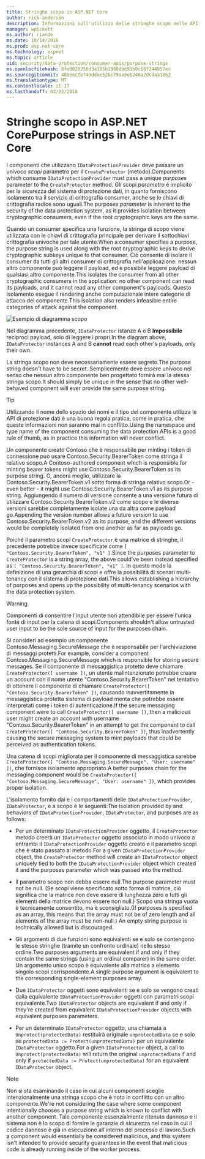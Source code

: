 ```yaml
---
title: Stringhe scopo in ASP.NET Core
author: rick-anderson
description: Informazioni sull'utilizzo delle stringhe scopo nelle API di protezione dei dati di ASP.NET Core.
manager: wpickett
ms.author: riande
ms.date: 10/14/2016
ms.prod: asp.net-core
ms.technology: aspnet
ms.topic: article
uid: security/data-protection/consumer-apis/purpose-strings
ms.openlocfilehash: 8fe0020256d3a105b1968db693b0c667244957ec
ms.sourcegitcommit: 48beecfe749ddac52bc79aa3eb246a2dcdaa1862
ms.translationtype: MT
ms.contentlocale: it-IT
ms.lasthandoff: 03/22/2018
---
```

# <a name="purpose-strings-in-aspnet-core"></a><span data-ttu-id="197a5-103">Stringhe scopo in ASP.NET Core</span><span class="sxs-lookup"><span data-stu-id="197a5-103">Purpose strings in ASP.NET Core</span></span>

<a name="data-protection-consumer-apis-purposes"></a>

<span data-ttu-id="197a5-104">I componenti che utilizzano `IDataProtectionProvider` deve passare un univoco *scopi* parametro per il `CreateProtector` (metodo).</span><span class="sxs-lookup"><span data-stu-id="197a5-104">Components which consume `IDataProtectionProvider` must pass a unique *purposes* parameter to the `CreateProtector` method.</span></span> <span data-ttu-id="197a5-105">Gli scopi *parametro* è implicito per la sicurezza del sistema di protezione dati, in quanto forniscono isolamento tra il servizio di crittografia consumer, anche se le chiavi di crittografia radice sono uguali.</span><span class="sxs-lookup"><span data-stu-id="197a5-105">The purposes *parameter* is inherent to the security of the data protection system, as it provides isolation between cryptographic consumers, even if the root cryptographic keys are the same.</span></span>

<span data-ttu-id="197a5-106">Quando un consumer specifica una funzione, la stringa di scopo viene utilizzata con le chiavi di crittografia principale per derivare il sottochiavi crittografia univoche per tale utente.</span><span class="sxs-lookup"><span data-stu-id="197a5-106">When a consumer specifies a purpose, the purpose string is used along with the root cryptographic keys to derive cryptographic subkeys unique to that consumer.</span></span> <span data-ttu-id="197a5-107">Ciò consente di isolare il consumer da tutti gli altri consumer di crittografia nell'applicazione: nessun altro componente può leggere il payload, ed è possibile leggere payload di qualsiasi altro componente.</span><span class="sxs-lookup"><span data-stu-id="197a5-107">This isolates the consumer from all other cryptographic consumers in the application: no other component can read its payloads, and it cannot read any other component's payloads.</span></span> <span data-ttu-id="197a5-108">Questo isolamento esegue il rendering anche computazionale intere categorie di attacco del componente.</span><span class="sxs-lookup"><span data-stu-id="197a5-108">This isolation also renders infeasible entire categories of attack against the component.</span></span>

![Esempio di diagramma scopo](purpose-strings/_static/purposes.png)

<span data-ttu-id="197a5-110">Nel diagramma precedente, `IDataProtector` istanze A e B **Impossibile** reciproci payload, solo di leggere i propri.</span><span class="sxs-lookup"><span data-stu-id="197a5-110">In the diagram above, `IDataProtector` instances A and B **cannot** read each other's payloads, only their own.</span></span>

<span data-ttu-id="197a5-111">La stringa scopo non deve necessariamente essere segreto.</span><span class="sxs-lookup"><span data-stu-id="197a5-111">The purpose string doesn't have to be secret.</span></span> <span data-ttu-id="197a5-112">Semplicemente deve essere univoco nel senso che nessun altro componente ben progettato fornirà mai la stessa stringa scopo.</span><span class="sxs-lookup"><span data-stu-id="197a5-112">It should simply be unique in the sense that no other well-behaved component will ever provide the same purpose string.</span></span>

>[!TIP]
> <span data-ttu-id="197a5-113">Utilizzando il nome dello spazio dei nomi e il tipo del componente utilizza le API di protezione dati è una buona regola pratica, come in pratica, che queste informazioni non saranno mai in conflitto.</span><span class="sxs-lookup"><span data-stu-id="197a5-113">Using the namespace and type name of the component consuming the data protection APIs is a good rule of thumb, as in practice this information will never conflict.</span></span>
>
><span data-ttu-id="197a5-114">Un componente creato Contoso che è responsabile per minting i token di connessione può usare Contoso.Security.BearerToken come stringa il relativo scopo.</span><span class="sxs-lookup"><span data-stu-id="197a5-114">A Contoso-authored component which is responsible for minting bearer tokens might use Contoso.Security.BearerToken as its purpose string.</span></span> <span data-ttu-id="197a5-115">O, ancora meglio, utilizzare la Contoso.Security.BearerToken.v1 sotto forma di stringa relativo scopo.</span><span class="sxs-lookup"><span data-stu-id="197a5-115">Or - even better - it might use Contoso.Security.BearerToken.v1 as its purpose string.</span></span> <span data-ttu-id="197a5-116">Aggiungendo il numero di versione consente a una versione futura di utilizzare Contoso.Security.BearerToken.v2 come scopo e le diverse versioni sarebbe completamente isolate una da altra come payload go.</span><span class="sxs-lookup"><span data-stu-id="197a5-116">Appending the version number allows a future version to use Contoso.Security.BearerToken.v2 as its purpose, and the different versions would be completely isolated from one another as far as payloads go.</span></span>

<span data-ttu-id="197a5-117">Poiché il parametro scopi `CreateProtector` è una matrice di stringhe, il precedente potrebbe invece specificate come `[ "Contoso.Security.BearerToken", "v1" ]`.</span><span class="sxs-lookup"><span data-stu-id="197a5-117">Since the purposes parameter to `CreateProtector` is a string array, the above could've been instead specified as `[ "Contoso.Security.BearerToken", "v1" ]`.</span></span> <span data-ttu-id="197a5-118">In questo modo la definizione di una gerarchia di scopi e offre la possibilità di scenari multi-tenancy con il sistema di protezione dati.</span><span class="sxs-lookup"><span data-stu-id="197a5-118">This allows establishing a hierarchy of purposes and opens up the possibility of multi-tenancy scenarios with the data protection system.</span></span>

<a name="data-protection-contoso-purpose"></a>

>[!WARNING]
> <span data-ttu-id="197a5-119">Componenti di consentire l'input utente non attendibile per essere l'unica fonte di input per la catena di scopi.</span><span class="sxs-lookup"><span data-stu-id="197a5-119">Components shouldn't allow untrusted user input to be the sole source of input for the purposes chain.</span></span>
>
><span data-ttu-id="197a5-120">Si consideri ad esempio un componente Contoso.Messaging.SecureMessage che è responsabile per l'archiviazione di messaggi protetti.</span><span class="sxs-lookup"><span data-stu-id="197a5-120">For example, consider a component Contoso.Messaging.SecureMessage which is responsible for storing secure messages.</span></span> <span data-ttu-id="197a5-121">Se il componente di messaggistica protetto deve chiamare `CreateProtector([ username ])`, un utente malintenzionato potrebbe creare un account con il nome utente "Contoso.Security.BearerToken" nel tentativo di ottenere il componente di chiamare `CreateProtector([ "Contoso.Security.BearerToken" ])`, causando inavvertitamente la messaggistica protetta sistema di payload menta che potrebbe essere interpretati come i token di autenticazione.</span><span class="sxs-lookup"><span data-stu-id="197a5-121">If the secure messaging component were to call `CreateProtector([ username ])`, then a malicious user might create an account with username "Contoso.Security.BearerToken" in an attempt to get the component to call `CreateProtector([ "Contoso.Security.BearerToken" ])`, thus inadvertently causing the secure messaging system to mint payloads that could be perceived as authentication tokens.</span></span>
>
><span data-ttu-id="197a5-122">Una catena di scopi migliorata per il componente di messaggistica sarebbe `CreateProtector([ "Contoso.Messaging.SecureMessage", "User: username" ])`, che fornisce isolamento appropriato.</span><span class="sxs-lookup"><span data-stu-id="197a5-122">A better purposes chain for the messaging component would be `CreateProtector([ "Contoso.Messaging.SecureMessage", "User: username" ])`, which provides proper isolation.</span></span>

<span data-ttu-id="197a5-123">L'isolamento fornito dai e i comportamenti delle `IDataProtectionProvider`, `IDataProtector`, e a scopo è le seguenti:</span><span class="sxs-lookup"><span data-stu-id="197a5-123">The isolation provided by and behaviors of `IDataProtectionProvider`, `IDataProtector`, and purposes are as follows:</span></span>

* <span data-ttu-id="197a5-124">Per un determinato `IDataProtectionProvider` oggetto, il `CreateProtector` metodo creerà un `IDataProtector` oggetto associato in modo univoco a entrambi il `IDataProtectionProvider` oggetto creato e il parametro scopi che è stato passato al metodo.</span><span class="sxs-lookup"><span data-stu-id="197a5-124">For a given `IDataProtectionProvider` object, the `CreateProtector` method will create an `IDataProtector` object uniquely tied to both the `IDataProtectionProvider` object which created it and the purposes parameter which was passed into the method.</span></span>

* <span data-ttu-id="197a5-125">Il parametro scopo non debba essere null.</span><span class="sxs-lookup"><span data-stu-id="197a5-125">The purpose parameter must not be null.</span></span> <span data-ttu-id="197a5-126">(Se scopi viene specificato sotto forma di matrice, ciò significa che la matrice non deve essere di lunghezza zero e tutti gli elementi della matrice devono essere non null.) Scopo una stringa vuota è tecnicamente consentito, ma è sconsigliato.</span><span class="sxs-lookup"><span data-stu-id="197a5-126">(If purposes is specified as an array, this means that the array must not be of zero length and all elements of the array must be non-null.) An empty string purpose is technically allowed but is discouraged.</span></span>

* <span data-ttu-id="197a5-127">Gli argomenti di due funzioni sono equivalenti se e solo se contengono le stesse stringhe (tramite un confronto ordinale) nello stesso ordine.</span><span class="sxs-lookup"><span data-stu-id="197a5-127">Two purposes arguments are equivalent if and only if they contain the same strings (using an ordinal comparer) in the same order.</span></span> <span data-ttu-id="197a5-128">Un argomento unico scopo è equivalente alla matrice a elemento singolo scopi corrispondente.</span><span class="sxs-lookup"><span data-stu-id="197a5-128">A single purpose argument is equivalent to the corresponding single-element purposes array.</span></span>

* <span data-ttu-id="197a5-129">Due `IDataProtector` oggetti sono equivalenti se e solo se vengono creati dalla equivalente `IDataProtectionProvider` oggetti con parametri scopi equivalente.</span><span class="sxs-lookup"><span data-stu-id="197a5-129">Two `IDataProtector` objects are equivalent if and only if they're created from equivalent `IDataProtectionProvider` objects with equivalent purposes parameters.</span></span>

* <span data-ttu-id="197a5-130">Per un determinato `IDataProtector` oggetto, una chiamata a `Unprotect(protectedData)` restituirà originale `unprotectedData` se e solo se `protectedData := Protect(unprotectedData)` per un equivalente `IDataProtector` oggetto.</span><span class="sxs-lookup"><span data-stu-id="197a5-130">For a given `IDataProtector` object, a call to `Unprotect(protectedData)` will return the original `unprotectedData` if and only if `protectedData := Protect(unprotectedData)` for an equivalent `IDataProtector` object.</span></span>

> [!NOTE]
> <span data-ttu-id="197a5-131">Non si sta esaminando il caso in cui alcuni componenti sceglie intenzionalmente una stringa scopo che è noto in conflitto con un altro componente.</span><span class="sxs-lookup"><span data-stu-id="197a5-131">We're not considering the case where some component intentionally chooses a purpose string which is known to conflict with another component.</span></span> <span data-ttu-id="197a5-132">Tale componente essenzialmente ritenuto dannoso e il sistema non è lo scopo di fornire le garanzie di sicurezza nel caso in cui il codice dannoso è già in esecuzione all'interno del processo di lavoro.</span><span class="sxs-lookup"><span data-stu-id="197a5-132">Such a component would essentially be considered malicious, and this system isn't intended to provide security guarantees in the event that malicious code is already running inside of the worker process.</span></span>
